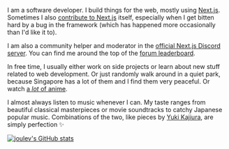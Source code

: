 I am a software developer. I build things for the web, mostly using [Next.js](https://nextjs.org). Sometimes I also [contribute to Next.js](https://github.com/vercel/next.js/commits?author=joulev) itself, especially when I get bitten hard by a bug in the framework (which has happened more occasionally than I'd like it to).

I am also a community helper and moderator in the [official Next.js Discord server](https://nextjs.org/discord). You can find me around the top of the [forum leaderboard](https://nextjs-forum.com).

In free time, I usually either work on side projects or learn about new stuff related to web development. Or just randomly walk around in a quiet park, because Singapore has a lot of them and I find them very peaceful. Or watch [a *lot* of anime](https://joulev.dev/apps/anime).

I almost always listen to music whenever I can. My taste ranges from beautiful classical masterpieces or movie soundtracks to catchy Japanese popular music. Combinations of the two, like pieces by [Yuki Kajiura](https://en.wikipedia.org/wiki/Yuki_Kajiura), are simply perfection ✨

<!-- EXCLUDE -->

[![joulev's GitHub stats](https://github-readme-stats.vercel.app/api?username=joulev&theme=nord&hide_border=true)](https://github.com/anuraghazra/github-readme-stats)
